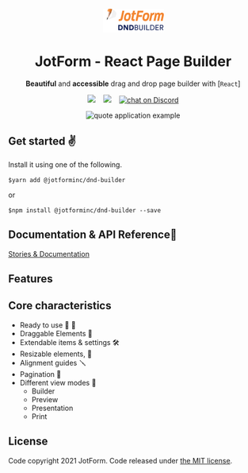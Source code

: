 <p align="center">
  <img src="/.storybook/assets/logo.png" alt="react beautiful dnd logo" />
</p>
<h1 align="center">JotForm - React Page Builder <small></small></h1>

<div align="center">

**Beautiful** and **accessible** drag and drop page builder with [`React`]


<p align="center">
<img src="https://img.shields.io/npm/v/@jotforminc/dnd-builder" />
    &nbsp;&nbsp;
    <img src='https://img.shields.io/bundlephobia/min/@jotforminc/dnd-builder' />
    &nbsp;&nbsp;
      <a href="https://discord.gg/B3yKEP">
        <img src="https://img.shields.io/discord/689405749981741071?logo=discord"
            alt="chat on Discord"></a>
</p>

![quote application example](/.storybook/assets/readme.gif)


</div>



## Get started ✌️

Install it using one of the following.

```shell
$yarn add @jotforminc/dnd-builder
```

or

```shell
$npm install @jotforminc/dnd-builder --save
```


## Documentation & API Reference📖

[Stories & Documentation](https://www.jotform.com/)

## Features

## Core characteristics

- Ready to use 🎁 💈
- Draggable Elements 🧤
- Extendable items & settings 🛠
- Resizable elements, 📐
- Alignment guides 🪛
- Pagination 📑
- Different view modes  🎉
  - Builder
  - Preview
  - Presentation
  - Print

## License

Code copyright 2021 JotForm. Code released under [the MIT license](https://github.com/jotform/dnd-builder/blob/master/LICENSE.md).